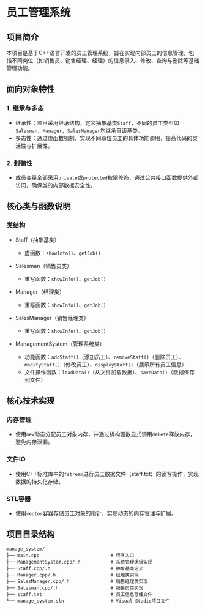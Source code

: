 # 员工管理系统

## 项目简介

本项目是基于C++语言开发的员工管理系统，旨在实现内部员工的信息管理，包括不同岗位（如销售员、销售经理、经理）的信息录入、修改、查询与删除等基础管理功能。

## 面向对象特性

### 1. 继承与多态

* 继承性：项目采用继承结构，定义抽象基类`Staff`，不同的员工类型如`Salesman`、`Manager`、`SalesManager`均继承自该基类。
* 多态性：通过虚函数机制，实现不同职位员工的具体功能调用，提高代码的灵活性与扩展性。

### 2. 封装性

* 成员变量全部采用`private`或`protected`权限修饰，通过公共接口函数提供外部访问，确保类的内部数据安全性。

## 核心类与函数说明

### 类结构

* Staff（抽象基类）

  * 虚函数：`showInfo()`、`getJob()`

* Salesman（销售员类）

  * 重写函数：`showInfo()`、`getJob()`

* Manager（经理类）

  * 重写函数：`showInfo()`、`getJob()`

* SalesManager（销售经理类）

  * 重写函数：`showInfo()`、`getJob()`

* ManagementSystem（管理系统类）

  * 功能函数：`addStaff()`（添加员工）、`removeStaff()`（删除员工）、`modifyStaff()`（修改员工）、`displayStaff()`（展示所有员工信息）
  * 文件操作函数：`loadData()`（从文件加载数据）、`saveData()`（数据保存到文件）

## 核心技术实现

### 内存管理

* 使用`new`动态分配员工对象内存，并通过析构函数显式调用`delete`释放内存，避免内存泄漏。

### 文件IO

* 使用C++标准库中的`fstream`进行员工数据文件（staff.txt）的读写操作，实现数据的持久化存储。

### STL容器

* 使用`vector`容器存储员工对象的指针，实现动态的内存管理与扩展。

## 项目目录结构

```
manage_system/
├── main.cpp                          # 程序入口
├── ManagementSystem.cpp/.h           # 系统管理逻辑实现
├── Staff.cpp/.h                      # 抽象基类定义
├── Manager.cpp/.h                    # 经理类实现
├── SalesManager.cpp/.h               # 销售经理类实现
├── Salesman.cpp/.h                   # 销售员类实现
├── staff.txt                         # 员工信息存储文件
└── manage_system.sln                 # Visual Studio项目文件
```



